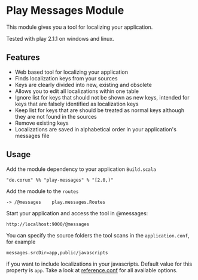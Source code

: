 Play Messages Module
====================

This module gives you a tool for localizing your application.

Tested with play 2.1.1 on windows and linux.

## Features
- Web based tool for localizing your application
- Finds localization keys from your sources
- Keys are clearly divided into new, existing and obsolete
- Allows you to edit all localizations within one table
- Ignore list for keys that should not be shown as new keys, intended for keys that are falsely identified as localization keys
- Keep list for keys that are should be treated as normal keys although they are not found in the sources
- Remove existing keys
- Localizations are saved in alphabetical order in your application's messages file

## Usage

Add the module dependency to your application `Build.scala`

    "de.corux" %% "play-messages" % "[2.0,)"

Add the module to the `routes`

    -> /@messages    play.messages.Routes

Start your application and access the tool in @messages:

    http://localhost:9000/@messages

You can specify the source folders the tool scans in the `application.conf`, for example

    messages.srcDir=app,public/javascripts

if you want to include localizations in your javascripts. Default value for this property is `app`.
Take a look at [reference.conf](conf/reference.conf) for all available options.
